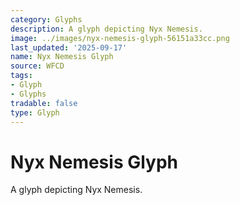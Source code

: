 ```yaml
---
category: Glyphs
description: A glyph depicting Nyx Nemesis.
image: ../images/nyx-nemesis-glyph-56151a33cc.png
last_updated: '2025-09-17'
name: Nyx Nemesis Glyph
source: WFCD
tags:
- Glyph
- Glyphs
tradable: false
type: Glyph
---
```


# Nyx Nemesis Glyph

A glyph depicting Nyx Nemesis.

